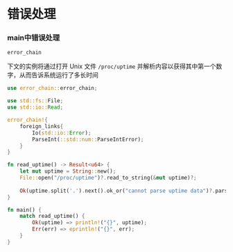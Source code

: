 # 错误处理



### main中错误处理

`error_chain`

下文的实例将通过打开 Unix 文件 `/proc/uptime` 并解析内容以获得其中第一个数字，从而告诉系统运行了多长时间

```rust
use error_chain::error_chain;

use std::fs::File;
use std::io::Read;

error_chain!{
    foreign_links{
        Io(std::io::Error);
        ParseInt(::std::num::ParseIntError);
    }
}

fn read_uptime() -> Result<u64> {
    let mut uptime = String::new();
    File::open("/proc/uptime")?.read_to_string(&mut uptime)?;
    
    Ok(uptime.split('.').next().ok_or("cannot parse uptime data")?.parse()?)
}

fn main() {
    match read_uptime() {
        Ok(uptime) => println!("{}", uptime);
        Err(err) => eprintln!("{}", err);
    }
}
```

